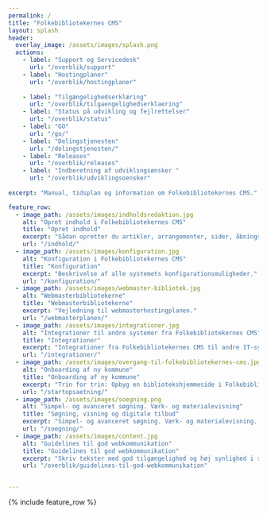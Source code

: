 ```yaml
---
permalink: /
title: "Folkebibliotekernes CMS"
layout: splash
header:
  overlay_image: /assets/images/splash.png
  actions:
    - label: "Support og Servicedesk"
      url: "/overblik/support"
    - label: "Hostingplaner"
      url: "/overblik/hostingplaner"
      
    - label: "Tilgængelighedserklæring"
      url: "/overblik/tilgaengelighedserklaering"
    - label: "Status på udvikling og fejlrettelser"
      url: "/overblik/status"
    - label: "GO"
      url: "/go/"
    - label: "Delingstjenesten"
      url: "/delingstjenesten/"
    - label: "Releases"
      url: "/overblik/releases"
    - label: "Indberetning af udviklingsønsker "
      url: "/overblik/udviklingsoensker"
      
excerpt: "Manual, tidsplan og information om Folkebibliotekernes CMS."

feature_row:
  - image_path: /assets/images/indholdsredaktion.jpg
    alt: "Opret indhold i Folkebibliotekernes CMS"
    title: "Opret indhold"
    excerpt: "Sådan opretter du artikler, arrangementer, sider, åbningstider mv."
    url: "/indhold/"
  - image_path: /assets/images/konfiguration.jpg
    alt: "Konfiguration i Folkebibliotekernes CMS"
    title: "Konfiguration"
    excerpt: "Beskrivelse af alle systemets konfigurationsmuligheder."
    url: "/konfiguration/"
  - image_path: /assets/images/webmaster-bibliotek.jpg
    alt: "Webmasterbibliotekerne"
    title: "Webmasterbibliotekerne"
    excerpt: "Vejledning til webmasterhostingplanen."
    url: "/webmasterplanen/"
  - image_path: /assets/images/integrationer.jpg
    alt: "Integrationer til andre systemer fra Folkebibliotekernes CMS"
    title: "Integrationer"
    excerpt: "Integrationer fra Folkebibliotekernes CMS til andre IT-systemer"
    url: "/integrationer/"
  - image_path: /assets/images/overgang-til-folkebibliotekernes-cms.jpg
    alt: "Onboarding af ny kommune"
    title: "Onboarding af ny kommune"
    excerpt: "Trin for trin: Opbyg en bibliotekshjemmeside i Folkebibliotekernes CMS."
    url: "/startopsaetning/"
  - image_path: /assets/images/soegning.png
    alt: "Simpel- og avanceret søgning. Værk- og materialevisning"
    title: "Søgning, visning og digitale tilbud"
    excerpt: "Simpel- og avanceret søgning. Værk- og materialevisning. Digitale tilbud og proxy."
    url: "/soegning/"
  - image_path: /assets/images/content.jpg
    alt: "Guidelines til god webkommunikation"
    title: "Guidelines til god webkommunikation"
    excerpt: "Skriv tekster med god tilgængelighed og høj synlighed i søgemaskiner."
    url: "/overblik/guidelines-til-god-webkommunikation"


---
```


{% include feature_row %}






